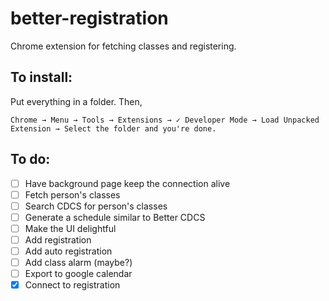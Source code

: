 better-registration
===================

Chrome extension for fetching classes and registering. 

To install:
-----------

Put everything in a folder. Then, 

`Chrome → Menu → Tools → Extensions → ✓ Developer Mode → Load Unpacked Extension → Select the folder and you're done.
`

To do:
------
- [ ] Have background page keep the connection alive
- [ ] Fetch person's classes
- [ ] Search CDCS for person's classes
- [ ] Generate a schedule similar to Better CDCS
- [ ] Make the UI delightful
- [ ] Add registration
- [ ] Add auto registration
- [ ] Add class alarm (maybe?)
- [ ] Export to google calendar
- [x] Connect to registration

